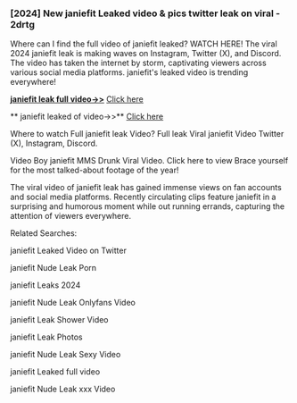 ### [2024] New  janiefit Leaked video & pics twitter leak on viral - 2drtg
Where can I find the full video of  janiefit leaked? WATCH HERE! The viral 2024  janiefit leak is making waves on Instagram, Twitter (X), and Discord. The video has taken the internet by storm, captivating viewers across various social media platforms.  janiefit's leaked video is trending everywhere!


**[ janiefit leak full video->>](http://wildbook.top/wildbook8git)** [Click here](http://wildbook.top/wildbook8git)

** janiefit leaked of video->>** [Click here](http://wildbook.top/wildbook8git)


Where to watch Full  janiefit leak Video? Full leak Viral  janiefit Video Twitter (X), Instagram, Discord.

Video Boy  janiefit MMS Drunk Viral Video. Click here to view Brace yourself for the most talked-about footage of the year!

The viral video of  janiefit leak has gained immense views on fan accounts and social media platforms. Recently circulating clips feature  janiefit in a surprising and humorous moment while out running errands, capturing the attention of viewers everywhere.


Related Searches:

 janiefit Leaked Video on Twitter

 janiefit Nude Leak Porn

 janiefit Leaks 2024

 janiefit Nude Leak Onlyfans Video

 janiefit Leak Shower Video

 janiefit Leak Photos

 janiefit Nude Leak Sexy Video

 janiefit Leaked full video

 janiefit Nude Leak xxx Video

